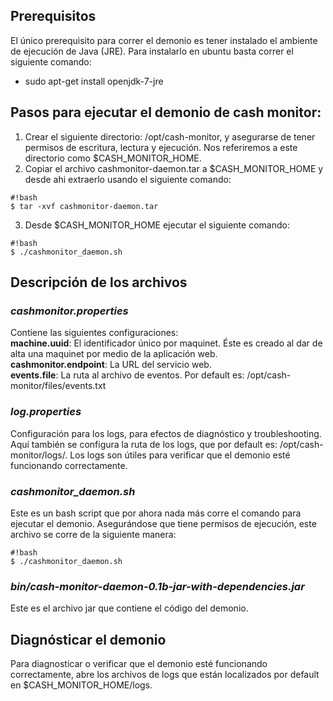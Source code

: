 ## Prerequisitos
El único prerequisito para correr el demonio es tener instalado el ambiente de ejecución de Java (JRE).  Para instalarlo en ubuntu basta correr el siguiente comando:

* sudo apt-get install openjdk-7-jre 

## Pasos para ejecutar el demonio de cash monitor:


1. Crear el siguiente directorio: /opt/cash-monitor, y asegurarse de tener permisos de escritura, lectura y ejecución. Nos referiremos a este directorio como $CASH_MONITOR_HOME.
2. Copiar el archivo cashmonitor-daemon.tar a $CASH_MONITOR_HOME y desde ahi extraerlo usando el siguiente comando:
```
#!bash
$ tar -xvf cashmonitor-daemon.tar
```

3. Desde $CASH_MONITOR_HOME ejecutar el siguiente comando:
```
#!bash
$ ./cashmonitor_daemon.sh 
```

## Descripción de los archivos


### *cashmonitor.properties*
Contiene las siguientes configuraciones:    
**machine.uuid**: El identificador único por maquinet. Éste es creado al dar de alta una maquinet por medio de la aplicación web.     
**cashmonitor.endpoint**: La URL del servicio web.     
**events.file**: La ruta al archivo de eventos.  Por default es: /opt/cash-monitor/files/events.txt 

### *log.properties*
Configuración para los logs, para efectos de diagnóstico y troubleshooting.  Aquí también se configura la ruta de los logs, que por default es: /opt/cash-monitor/logs/. 
Los logs son útiles para verificar que el demonio esté funcionando correctamente. 

### *cashmonitor_daemon.sh*
Este es un bash script que por ahora nada más corre el comando para ejecutar el demonio.  Asegurándose que tiene permisos de ejecución, este archivo se corre de la siguiente manera:
```
#!bash
$ ./cashmonitor_daemon.sh
```

### *bin/cash-monitor-daemon-0.1b-jar-with-dependencies.jar*
Este es el archivo jar que contiene el código del demonio.

## Diagnósticar el demonio

Para diagnosticar o verificar que el demonio esté funcionando correctamente, abre los archivos de logs que están localizados por default en $CASH_MONITOR_HOME/logs.
